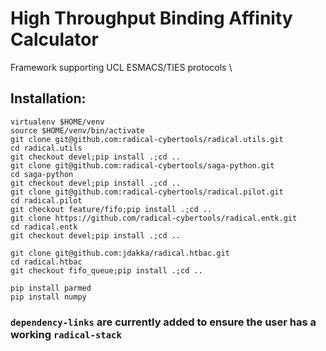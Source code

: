 
# High Throughput Binding Affinity Calculator 

Framework supporting UCL ESMACS/TIES protocols \
## Installation: 
```
virtualenv $HOME/venv
source $HOME/venv/bin/activate
git clone git@github.com:radical-cybertools/radical.utils.git
cd radical.utils
git checkout devel;pip install .;cd ..
git clone git@github.com:radical-cybertools/saga-python.git
cd saga-python
git checkout devel;pip install .;cd ..
git clone git@github.com:radical-cybertools/radical.pilot.git
cd radical.pilot
git checkout feature/fifo;pip install .;cd ..
git clone https://github.com/radical-cybertools/radical.entk.git
cd radical.entk
git checkout devel;pip install .;cd ..

git clone git@github.com:jdakka/radical.htbac.git
cd radical.htbac
git checkout fifo_queue;pip install .;cd ..

pip install parmed
pip install numpy

```
### `dependency-links` are currently added to ensure the user has a working `radical-stack`


